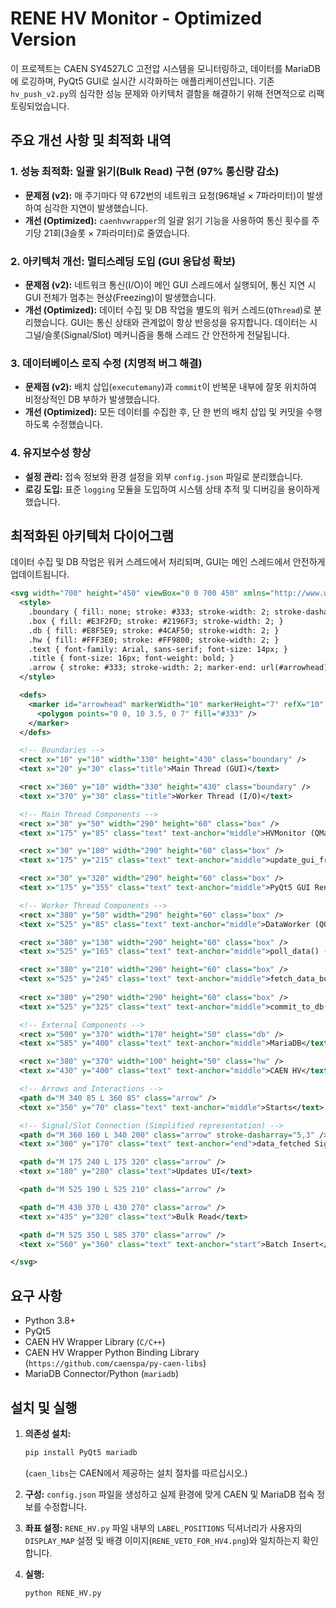 # RENE HV Monitor - Optimized Version

이 프로젝트는 CAEN SY4527LC 고전압 시스템을 모니터링하고, 데이터를 MariaDB에 로깅하며, PyQt5 GUI로 실시간 시각화하는 애플리케이션입니다. 기존 `hv_push_v2.py`의 심각한 성능 문제와 아키텍처 결함을 해결하기 위해 전면적으로 리팩토링되었습니다.

## 주요 개선 사항 및 최적화 내역

### 1. 성능 최적화: 일괄 읽기(Bulk Read) 구현 (97% 통신량 감소)

*   **문제점 (v2):** 매 주기마다 약 672번의 네트워크 요청(96채널 × 7파라미터)이 발생하여 심각한 지연이 발생했습니다.
*   **개선 (Optimized):** `caenhvwrapper`의 일괄 읽기 기능을 사용하여 통신 횟수를 주기당 21회(3슬롯 × 7파라미터)로 줄였습니다.

### 2. 아키텍처 개선: 멀티스레딩 도입 (GUI 응답성 확보)

*   **문제점 (v2):** 네트워크 통신(I/O)이 메인 GUI 스레드에서 실행되어, 통신 지연 시 GUI 전체가 멈추는 현상(Freezing)이 발생했습니다.
*   **개선 (Optimized):** 데이터 수집 및 DB 작업을 별도의 워커 스레드(`QThread`)로 분리했습니다. GUI는 통신 상태와 관계없이 항상 반응성을 유지합니다. 데이터는 시그널/슬롯(Signal/Slot) 메커니즘을 통해 스레드 간 안전하게 전달됩니다.

### 3. 데이터베이스 로직 수정 (치명적 버그 해결)

*   **문제점 (v2):** 배치 삽입(`executemany`)과 `commit`이 반복문 내부에 잘못 위치하여 비정상적인 DB 부하가 발생했습니다.
*   **개선 (Optimized):** 모든 데이터를 수집한 후, 단 한 번의 배치 삽입 및 커밋을 수행하도록 수정했습니다.

### 4. 유지보수성 향상

*   **설정 관리:** 접속 정보와 환경 설정을 외부 `config.json` 파일로 분리했습니다.
*   **로깅 도입:** 표준 `logging` 모듈을 도입하여 시스템 상태 추적 및 디버깅을 용이하게 했습니다.

## 최적화된 아키텍처 다이어그램

데이터 수집 및 DB 작업은 워커 스레드에서 처리되며, GUI는 메인 스레드에서 안전하게 업데이트됩니다.

```svg
<svg width="700" height="450" viewBox="0 0 700 450" xmlns="http://www.w3.org/2000/svg">
  <style>
    .boundary { fill: none; stroke: #333; stroke-width: 2; stroke-dasharray: 5,5; }
    .box { fill: #E3F2FD; stroke: #2196F3; stroke-width: 2; }
    .db { fill: #E8F5E9; stroke: #4CAF50; stroke-width: 2; }
    .hw { fill: #FFF3E0; stroke: #FF9800; stroke-width: 2; }
    .text { font-family: Arial, sans-serif; font-size: 14px; }
    .title { font-size: 16px; font-weight: bold; }
    .arrow { stroke: #333; stroke-width: 2; marker-end: url(#arrowhead); }
  </style>

  <defs>
    <marker id="arrowhead" markerWidth="10" markerHeight="7" refX="10" refY="3.5" orient="auto">
      <polygon points="0 0, 10 3.5, 0 7" fill="#333" />
    </marker>
  </defs>

  <!-- Boundaries -->
  <rect x="10" y="10" width="330" height="430" class="boundary" />
  <text x="20" y="30" class="title">Main Thread (GUI)</text>

  <rect x="360" y="10" width="330" height="430" class="boundary" />
  <text x="370" y="30" class="title">Worker Thread (I/O)</text>

  <!-- Main Thread Components -->
  <rect x="30" y="50" width="290" height="60" class="box" />
  <text x="175" y="85" class="text" text-anchor="middle">HVMonitor (QMainWindow)</text>

  <rect x="30" y="180" width="290" height="60" class="box" />
  <text x="175" y="215" class="text" text-anchor="middle">update_gui_from_data() Slot</text>

  <rect x="30" y="320" width="290" height="60" class="box" />
  <text x="175" y="355" class="text" text-anchor="middle">PyQt5 GUI Rendering</text>

  <!-- Worker Thread Components -->
  <rect x="380" y="50" width="290" height="60" class="box" />
  <text x="525" y="85" class="text" text-anchor="middle">DataWorker (QObject)</text>

  <rect x="380" y="130" width="290" height="60" class="box" />
  <text x="525" y="165" class="text" text-anchor="middle">poll_data() - 1s Timer</text>

  <rect x="380" y="210" width="290" height="60" class="box" />
  <text x="525" y="245" class="text" text-anchor="middle">fetch_data_bulk_optimized()</text>
  
  <rect x="380" y="290" width="290" height="60" class="box" />
  <text x="525" y="325" class="text" text-anchor="middle">commit_to_db() - 60s Timer</text>

  <!-- External Components -->
  <rect x="500" y="370" width="170" height="50" class="db" />
  <text x="585" y="400" class="text" text-anchor="middle">MariaDB</text>

  <rect x="380" y="370" width="100" height="50" class="hw" />
  <text x="430" y="400" class="text" text-anchor="middle">CAEN HV</text>

  <!-- Arrows and Interactions -->
  <path d="M 340 85 L 360 85" class="arrow" />
  <text x="350" y="70" class="text" text-anchor="middle">Starts</text>

  <!-- Signal/Slot Connection (Simplified representation) -->
  <path d="M 360 160 L 340 200" class="arrow" stroke-dasharray="5,3" />
  <text x="300" y="170" class="text" text-anchor="end">data_fetched Signal</text>

  <path d="M 175 240 L 175 320" class="arrow" />
  <text x="180" y="280" class="text">Updates UI</text>

  <path d="M 525 190 L 525 210" class="arrow" />

  <path d="M 430 370 L 430 270" class="arrow" />
  <text x="435" y="320" class="text">Bulk Read</text>

  <path d="M 525 350 L 585 370" class="arrow" />
  <text x="560" y="360" class="text" text-anchor="start">Batch Insert</text>

</svg>
```

## 요구 사항

*   Python 3.8+
*   PyQt5
*   CAEN HV Wrapper Library (`C/C++`)
*   CAEN HV Wrapper Python Binding Library (`https://github.com/caenspa/py-caen-libs`)
*   MariaDB Connector/Python (`mariadb`)

## 설치 및 실행

1.  **의존성 설치:**
    ```bash
    pip install PyQt5 mariadb
    ```
    (`caen_libs`는 CAEN에서 제공하는 설치 절차를 따르십시오.)

2.  **구성:**
    `config.json` 파일을 생성하고 실제 환경에 맞게 CAEN 및 MariaDB 접속 정보를 수정합니다.

3.  **좌표 설정:**
    `RENE_HV.py` 파일 내부의 `LABEL_POSITIONS` 딕셔너리가 사용자의 `DISPLAY_MAP` 설정 및 배경 이미지(`RENE_VETO_FOR_HV4.png`)와 일치하는지 확인합니다.

4.  **실행:**
    ```bash
    python RENE_HV.py
    ```
```
